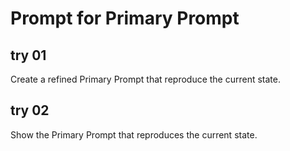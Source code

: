 # Prompt for Primary Prompt

## try 01

Create a refined Primary Prompt that reproduce the current state.

## try 02

Show the Primary Prompt that reproduces the current state.
